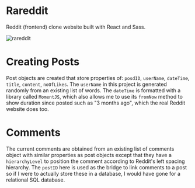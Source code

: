 # Rareddit
Reddit (frontend) clone website built with React and Sass.

![rareddit](https://user-images.githubusercontent.com/56903269/210055002-16daf4d6-94ce-44ba-b8c1-41613b74540d.png)

# Creating Posts
Post objects are created that store properties of: `posdID`, `userName`, `dateTime`, `title`, `content`, `noOfLikes`. The `userName` in this project is generated randomly from an existing list of words. The `dateTime` is formatted with a library called `MomentJS`, which also allows me to use its `fromNow` method to show duration since posted such as "3 months ago", which the real Reddit website does too.

# Comments
The current comments are obtained from an existing list of comments object with similar properties as post objects except that they have a  `hierarchyLevel` to position the comment according to Reddit's left spacing hierarchy. The `postID` here is used as the bridge to link comments to a post so if I were to actually store these in a database, I would have gone for a relational SQL database.

